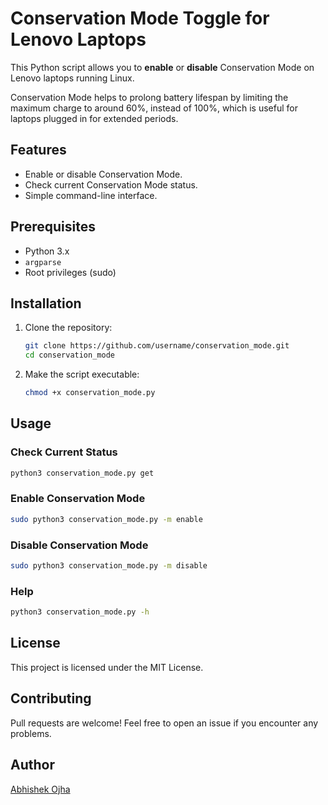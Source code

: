 # Conservation Mode Toggle for Lenovo Laptops

This Python script allows you to **enable** or **disable** Conservation Mode on Lenovo laptops running Linux.

Conservation Mode helps to prolong battery lifespan by limiting the maximum charge to around 60%, instead of 100%, which is useful for laptops plugged in for extended periods.

## Features
- Enable or disable Conservation Mode.
- Check current Conservation Mode status.
- Simple command-line interface.

## Prerequisites
- Python 3.x
- `argparse`
- Root privileges (sudo)

## Installation
1. Clone the repository:
   ```bash
   git clone https://github.com/username/conservation_mode.git
   cd conservation_mode
   ```

2. Make the script executable:
   ```bash
   chmod +x conservation_mode.py
   ```

## Usage
### Check Current Status
```bash
python3 conservation_mode.py get
```

### Enable Conservation Mode
```bash
sudo python3 conservation_mode.py -m enable
```

### Disable Conservation Mode
```bash
sudo python3 conservation_mode.py -m disable
```

### Help
```bash
python3 conservation_mode.py -h
```

## License
This project is licensed under the MIT License.

## Contributing
Pull requests are welcome! Feel free to open an issue if you encounter any problems.

## Author
[Abhishek Ojha](https://abhishekojha.com.np)

